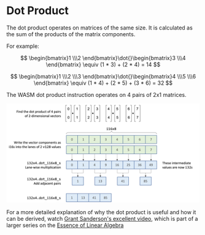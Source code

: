 # Dot Product

The dot product operates on matrices of the same size.
It is calculated as the sum of the products of the matrix components.

For example:

$$
\begin{bmatrix}1 \\\2 \end{bmatrix}\dot{}\begin{bmatrix}3 \\\4 \end{bmatrix} \equiv (1 * 3) + (2 * 4) = 14
$$

$$
\begin{bmatrix}1 \\\2 \\\3 \end{bmatrix}\dot{}\begin{bmatrix}4 \\\5 \\\6 \end{bmatrix} \equiv (1 * 4) + (2 * 5) + (3 * 6) = 32
$$

The WASM dot product instruction operates on 4 pairs of 2x1 matrices.

![Dot Product](../img/dot.png)

For a more detailed explanation of why the dot product is useful and how it can be derived, watch [Grant Sanderson's excellent video](https://www.youtube.com/watch?v=LyGKycYT2v0), which is part of a larger series on the [Essence of Linear Algebra](https://www.3blue1brown.com/topics/linear-algebra)
